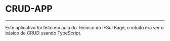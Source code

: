 # CRUD-APP
---
Este aplicativo foi feito em aula do Técnico do IFSul Bagé, o intuito era ver o básico de CRUD usando TypeScript.
